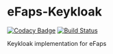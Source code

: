 # eFaps-Keykloak
[![Codacy Badge](https://api.codacy.com/project/badge/Grade/ded8466f315d45a1901f7a610b73cdd0)](https://www.codacy.com/app/eFaps/eFaps-Keycloak?utm_source=github.com&amp;utm_medium=referral&amp;utm_content=eFaps/eFaps-Keycloak&amp;utm_campaign=Badge_Grade)
[![Build Status](https://travis-ci.org/eFaps/eFaps-Keycloak.svg?branch=master)](https://travis-ci.org/eFaps/eFaps-Keycloak)


Keykloak implementation for eFaps
